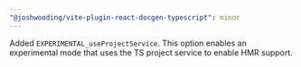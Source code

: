 ```yaml
---
"@joshwooding/vite-plugin-react-docgen-typescript": minor
---
```


Added `EXPERIMENTAL_useProjectService`. This option enables an experimental mode that uses the TS project service to enable HMR support.
